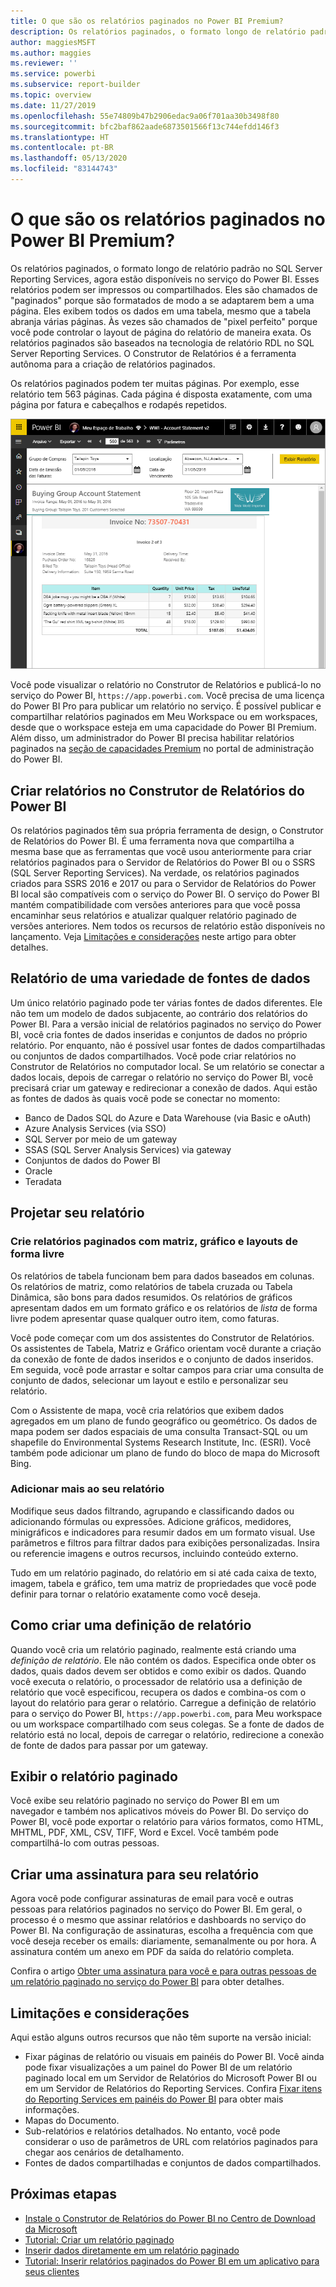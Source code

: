 ```yaml
---
title: O que são os relatórios paginados no Power BI Premium?
description: Os relatórios paginados, o formato longo de relatório padrão no SQL Server Reporting Services, agora estão disponíveis no serviço do Power BI. Esses relatórios podem ser impressos ou compartilhados. Você pode controlar o layout do relatório de maneira exata. Eles exibem todos os dados em uma tabela, por exemplo, mesmo se a tabela abranger várias páginas.
author: maggiesMSFT
ms.author: maggies
ms.reviewer: ''
ms.service: powerbi
ms.subservice: report-builder
ms.topic: overview
ms.date: 11/27/2019
ms.openlocfilehash: 55e74809b47b2906edac9a06f701aa30b3498f80
ms.sourcegitcommit: bfc2baf862aade6873501566f13c744efdd146f3
ms.translationtype: HT
ms.contentlocale: pt-BR
ms.lasthandoff: 05/13/2020
ms.locfileid: "83144743"
---
```

# <a name="what-are-paginated-reports-in-power-bi-premium"></a>O que são os relatórios paginados no Power BI Premium?

Os relatórios paginados, o formato longo de relatório padrão no SQL Server Reporting Services, agora estão disponíveis no serviço do Power BI. Esses relatórios podem ser impressos ou compartilhados. Eles são chamados de "paginados" porque são formatados de modo a se adaptarem bem a uma página. Eles exibem todos os dados em uma tabela, mesmo que a tabela abranja várias páginas. Às vezes são chamados de "pixel perfeito" porque você pode controlar o layout de página do relatório de maneira exata. Os relatórios paginados são baseados na tecnologia de relatório RDL no SQL Server Reporting Services. O Construtor de Relatórios é a ferramenta autônoma para a criação de relatórios paginados. 

Os relatórios paginados podem ter muitas páginas. Por exemplo, esse relatório tem 563 páginas. Cada página é disposta exatamente, com uma página por fatura e cabeçalhos e rodapés repetidos.

![Paginado](media/paginated-reports-report-builder-power-bi/power-bi-paginated-wwi-report-page.png)

Você pode visualizar o relatório no Construtor de Relatórios e publicá-lo no serviço do Power BI, `https://app.powerbi.com`. Você precisa de uma licença do Power BI Pro para publicar um relatório no serviço. É possível publicar e compartilhar relatórios paginados em Meu Workspace ou em workspaces, desde que o workspace esteja em uma capacidade do Power BI Premium. Além disso, um administrador do Power BI precisa habilitar relatórios paginados na [seção de capacidades Premium](../admin/service-admin-premium-workloads.md#paginated-reports) no portal de administração do Power BI. 

## <a name="create-reports-in-power-bi-report-builder"></a>Criar relatórios no Construtor de Relatórios do Power BI

Os relatórios paginados têm sua própria ferramenta de design, o Construtor de Relatórios do Power BI. É uma ferramenta nova que compartilha a mesma base que as ferramentas que você usou anteriormente para criar relatórios paginados para o Servidor de Relatórios do Power BI ou o SSRS (SQL Server Reporting Services). Na verdade, os relatórios paginados criados para SSRS 2016 e 2017 ou para o Servidor de Relatórios do Power BI local são compatíveis com o serviço do Power BI. O serviço do Power BI mantém compatibilidade com versões anteriores para que você possa encaminhar seus relatórios e atualizar qualquer relatório paginado de versões anteriores. Nem todos os recursos de relatório estão disponíveis no lançamento. Veja [Limitações e considerações](#limitations-and-considerations) neste artigo para obter detalhes.
     
## <a name="report-from-a-variety-of-data-sources"></a>Relatório de uma variedade de fontes de dados

Um único relatório paginado pode ter várias fontes de dados diferentes. Ele não tem um modelo de dados subjacente, ao contrário dos relatórios do Power BI. Para a versão inicial de relatórios paginados no serviço do Power BI, você cria fontes de dados inseridas e conjuntos de dados no próprio relatório. Por enquanto, não é possível usar fontes de dados compartilhadas ou conjuntos de dados compartilhados. Você pode criar relatórios no Construtor de Relatórios no computador local. Se um relatório se conectar a dados locais, depois de carregar o relatório no serviço do Power BI, você precisará criar um gateway e redirecionar a conexão de dados. Aqui estão as fontes de dados às quais você pode se conectar no momento:

- Banco de Dados SQL do Azure e Data Warehouse (via Basic e oAuth)
- Azure Analysis Services (via SSO)
- SQL Server por meio de um gateway
- SSAS (SQL Server Analysis Services) via gateway
- Conjuntos de dados do Power BI
- Oracle
- Teradata

## <a name="design-your-report"></a>Projetar seu relatório  

### <a name="create-paginated-reports-with-matrix-chart-and-free-form-layouts"></a>Crie relatórios paginados com matriz, gráfico e layouts de forma livre

Os relatórios de tabela funcionam bem para dados baseados em colunas. Os relatórios de matriz, como relatórios de tabela cruzada ou Tabela Dinâmica, são bons para dados resumidos. Os relatórios de gráficos apresentam dados em um formato gráfico e os relatórios de *lista* de forma livre podem apresentar quase qualquer outro item, como faturas. 
  
Você pode começar com um dos assistentes do Construtor de Relatórios. Os assistentes de Tabela, Matriz e Gráfico orientam você durante a criação da conexão de fonte de dados inseridos e o conjunto de dados inseridos. Em seguida, você pode arrastar e soltar campos para criar uma consulta de conjunto de dados, selecionar um layout e estilo e personalizar seu relatório.  
  
Com o Assistente de mapa, você cria relatórios que exibem dados agregados em um plano de fundo geográfico ou geométrico. Os dados de mapa podem ser dados espaciais de uma consulta Transact-SQL ou um shapefile do Environmental Systems Research Institute, Inc. (ESRI). Você também pode adicionar um plano de fundo do bloco de mapa do Microsoft Bing.  

### <a name="add-more-to-your-report"></a>Adicionar mais ao seu relatório

Modifique seus dados filtrando, agrupando e classificando dados ou adicionando fórmulas ou expressões. Adicione gráficos, medidores, minigráficos e indicadores para resumir dados em um formato visual.  Use parâmetros e filtros para filtrar dados para exibições personalizadas. Insira ou referencie imagens e outros recursos, incluindo conteúdo externo.  

Tudo em um relatório paginado, do relatório em si até cada caixa de texto, imagem, tabela e gráfico, tem uma matriz de propriedades que você pode definir para tornar o relatório exatamente como você deseja.

## <a name="creating-a-report-definition"></a>Como criar uma definição de relatório

Quando você cria um relatório paginado, realmente está criando uma *definição de relatório*. Ele não contém os dados. Especifica onde obter os dados, quais dados devem ser obtidos e como exibir os dados. Quando você executa o relatório, o processador de relatório usa a definição de relatório que você especificou, recupera os dados e combina-os com o layout do relatório para gerar o relatório. Carregue a definição de relatório para o serviço do Power BI, `https://app.powerbi.com`, para Meu workspace ou um workspace compartilhado com seus colegas. Se a fonte de dados de relatório está no local, depois de carregar o relatório, redirecione a conexão de fonte de dados para passar por um gateway. 

## <a name="view-your-paginated-report"></a>Exibir o relatório paginado
Você exibe seu relatório paginado no serviço do Power BI em um navegador e também nos aplicativos móveis do Power BI. Do serviço do Power BI, você pode exportar o relatório para vários formatos, como HTML, MHTML, PDF, XML, CSV, TIFF, Word e Excel. Você também pode compartilhá-lo com outras pessoas.  

## <a name="create-a-subscription-to-your-report"></a>Criar uma assinatura para seu relatório

Agora você pode configurar assinaturas de email para você e outras pessoas para relatórios paginados no serviço do Power BI. Em geral, o processo é o mesmo que assinar relatórios e dashboards no serviço do Power BI. Na configuração de assinaturas, escolha a frequência com que você deseja receber os emails: diariamente, semanalmente ou por hora. A assinatura contém um anexo em PDF da saída do relatório completa.

Confira o artigo [Obter uma assinatura para você e para outras pessoas de um relatório paginado no serviço do Power BI](../consumer/paginated-reports-subscriptions.md) para obter detalhes. 

## <a name="limitations-and-considerations"></a>Limitações e considerações

Aqui estão alguns outros recursos que não têm suporte na versão inicial:

- Fixar páginas de relatório ou visuais em painéis do Power BI. Você ainda pode fixar visualizações a um painel do Power BI de um relatório paginado local em um Servidor de Relatórios do Microsoft Power BI ou em um Servidor de Relatórios do Reporting Services. Confira [Fixar itens do Reporting Services em painéis do Power BI](https://docs.microsoft.com/sql/reporting-services/pin-reporting-services-items-to-power-bi-dashboards) para obter mais informações.
- Mapas do Documento.
- Sub-relatórios e relatórios detalhados.  No entanto, você pode considerar o uso de parâmetros de URL com relatórios paginados para chegar aos cenários de detalhamento.
- Fontes de dados compartilhadas e conjuntos de dados compartilhados.

 
## <a name="next-steps"></a>Próximas etapas

- [Instale o Construtor de Relatórios do Power BI no Centro de Download da Microsoft](https://go.microsoft.com/fwlink/?linkid=2086513)
- [Tutorial: Criar um relatório paginado](paginated-reports-quickstart-aw.md)
- [Inserir dados diretamente em um relatório paginado](paginated-reports-enter-data.md)
- [Tutorial: Inserir relatórios paginados do Power BI em um aplicativo para seus clientes](../developer/embed-paginated-reports-customers.md)